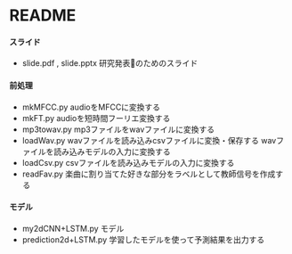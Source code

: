 # README
#### スライド
- slide.pdf , slide.pptx
  研究発表のためのスライド

#### 前処理
- mkMFCC.py
  audioをMFCCに変換する
- mkFT.py
  audioを短時間フーリエ変換する
- mp3towav.py
  mp3ファイルをwavファイルに変換する
- loadWav.py
  wavファイルを読み込みcsvファイルに変換・保存する
  wavファイルを読み込みモデルの入力に変換する
- loadCsv.py
  csvファイルを読み込みモデルの入力に変換する
- readFav.py
  楽曲に割り当てた好きな部分をラベルとして教師信号を作成する


#### モデル
- my2dCNN+LSTM.py
  モデル
- prediction2d+LSTM.py
  学習したモデルを使って予測結果を出力する
